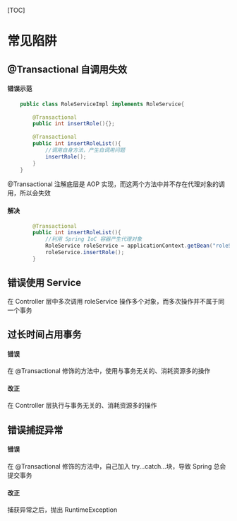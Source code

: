 [TOC]

# 常见陷阱

## @Transactional 自调用失效
#### 错误示范
```java
    public class RoleServiceImpl implements RoleService{
        
        @Transactional
        public int insertRole(){};
        
        @Transactional
        public int insertRoleList(){
            //调用自身方法，产生自调用问题
            insertRole();
        }
    }
```
@Transactional 注解底层是 AOP 实现，而这两个方法中并不存在代理对象的调用，所以会失效
#### 解决
```java
        @Transactional
        public int insertRoleList(){
            //利用 Spring IoC 容器产生代理对象
            RoleService roleService = applicationContext.getBean("roleService", RoleService.class); 
            roleService.insertRole();
        }
```

## 错误使用 Service
在 Controller 层中多次调用 roleService 操作多个对象，而多次操作并不属于同一个事务

## 过长时间占用事务
#### 错误
在 @Transactional 修饰的方法中，使用与事务无关的、消耗资源多的操作
#### 改正
在 Controller 层执行与事务无关的、消耗资源多的操作

## 错误捕捉异常
#### 错误
在 @Transactional 修饰的方法中，自己加入 try...catch...块，导致 Spring 总会提交事务
#### 改正
捕获异常之后，抛出 RuntimeException